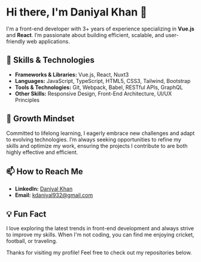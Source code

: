 # Hi there, I'm Daniyal Khan 👋

I'm a front-end developer with 3+ years of experience specializing in **Vue.js** and **React**. I’m passionate about building efficient, scalable, and user-friendly web applications.

## 🚀 Skills & Technologies
- **Frameworks & Libraries:** Vue.js, React, Nuxt3
- **Languages:** JavaScript, TypeScript, HTML5, CSS3, Tailwind, Bootstrap
- **Tools & Technologies:** Git, Webpack, Babel, RESTful APIs, GraphQL
- **Other Skills:** Responsive Design, Front-End Architecture, UI/UX Principles

## 🌱 Growth Mindset
Committed to lifelong learning, I eagerly embrace new challenges and adapt to evolving technologies. I’m always seeking opportunities to refine my skills and optimize my work, ensuring the projects I contribute to are both highly effective and efficient.

## 📫 How to Reach Me
- **LinkedIn:** [Daniyal Khan](https://www.linkedin.com/in/daniyal-khan-29234b216?utm_source=share&utm_campaign=share_via&utm_content=profile&utm_medium=android_app)
- **Email:** kdaniyal932@gmail.com

## 💡 Fun Fact
I love exploring the latest trends in front-end development and always strive to improve my skills. When I'm not coding, you can find me enjoying cricket, football, or traveling.

Thanks for visiting my profile! Feel free to check out my repositories below.
